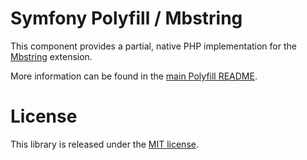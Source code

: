 # Symfony Polyfill / Mbstring

This component provides a partial, native PHP implementation for the [Mbstring](https://php.net/mbstring) extension.

More information can be found in the [main Polyfill README](https://github.com/symfony/polyfill/blob/main/README.md).

# License

This library is released under the [MIT license](LICENSE).
